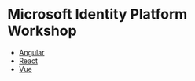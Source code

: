 
# Microsoft Identity Platform Workshop

- [Angular](angular/readme.md)
- [React](react/readme.md) 
- [Vue](vue/1-install.md)